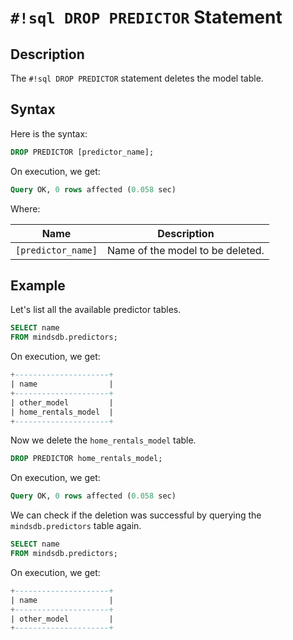 # `#!sql DROP PREDICTOR` Statement

## Description

The `#!sql DROP PREDICTOR` statement deletes the model table.

## Syntax

Here is the syntax:

```sql
DROP PREDICTOR [predictor_name];
```

On execution, we get:

```sql
Query OK, 0 rows affected (0.058 sec)
```

Where:

| Name               | Description                      |
| ------------------ | -------------------------------- |
| `[predictor_name]` | Name of the model to be deleted. |

## Example

Let's list all the available predictor tables.

```sql
SELECT name
FROM mindsdb.predictors;
```

On execution, we get:

```sql
+---------------------+
| name                |
+---------------------+
| other_model         |
| home_rentals_model  |
+---------------------+
```

Now we delete the `home_rentals_model` table.

```sql
DROP PREDICTOR home_rentals_model;
```

On execution, we get:

```sql
Query OK, 0 rows affected (0.058 sec)
```

We can check if the deletion was successful by querying the `mindsdb.predictors` table again.

```sql
SELECT name
FROM mindsdb.predictors;
```

On execution, we get:

```sql
+---------------------+
| name                |
+---------------------+
| other_model         |
+---------------------+
```
